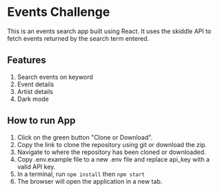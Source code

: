 # Events Challenge

This is an events search app built using React. It uses the skiddle API to fetch events returned by the search term entered.

## Features

1.  Search events on keyword
2.  Event details
3.  Artist details
4.  Dark mode

## How to run App

1.  Click on the green button "Clone or Download".
2.  Copy the link to clone the repository using git or download the zip.
3.  Navigate to where the repository has been cloned or downloaded.
4.  Copy .env.example file to a new .env file and replace api_key with a valid API key.
5.  In a terminal, run `npm install` then `npm start`
6.  The browser will open the application in a new tab.
